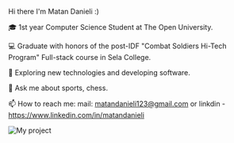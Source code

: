 Hi there I'm Matan Danieli :)

🎓   1st year Computer Science Student at The Open University.

💻   Graduate with honors of the post-IDF "Combat Soldiers Hi-Tech Program" Full-stack course in Sela College.

🤔   Exploring new technologies and developing software.

💬 Ask me about sports, chess.

📫 How to reach me: mail: matandanieli123@gmail.com or linkdin - https://www.linkedin.com/in/matandanieli

![My project](https://user-images.githubusercontent.com/97661343/189483023-c0735d6d-0124-4372-861e-f96c1840c1f0.png)
